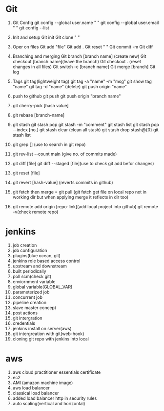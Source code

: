 # Git

1. Git Config
    git config --global user.name " "
    git config --global user.email "  "
    git config --list

2. Init and setup
    Git init
    Git clone " "

3. Oper on files
    Git add "file"
    Git add .
    Git reset " "
    Git commit -m
    Git diff

3. Branching and merging
    Git branch [branch name] (create new) 
    Git checkout [branch name](leave the branch)
    Git checkout . (reset changes in all files)
    Git switch -c [branch name]
    Git merge [branch]
    Git log

4.  Tags
    git tag(lightweight tag)
    git tag -a "name" -m "msg"
    git show tag "name"
    git tag -d "name" (delete)
    git push origin "name"

5. push to github 
    git push 
    git push origin "branch name"

6. git cherry-pick [hash value]

7. git rebase [branch-name]

8. git stash
   git stash pop
   git stash -m "comment"
   git stash list 
   git stash pop --index [no.]
   git stash clear (clean all stash)
   git stash drop stash@{0}
   git stash list  

9. git grep [] (use to search in git repo)  

10. git rev-list --count main
    (give no. of commits made)

11. git diff [file]
    git  diff --staged [file](use to check git add befor changes)

12. git reset [file]

13. git revert [hash-value] (reverts commits in github)

14. git fetch then merge = git pull
    (git fetch get file on local repo not in working dir but when applying merge it reflects in dir too)

15. git remote add origin [repo-link](add local project into github)
    git remote -v(check remote repo)
    



# jenkins

1. job creation
2. job configuration 
3. plugins(blue ocean, git)
4. jenkins role based access control
5. upstream and downstream
6. built periodically
7. poll scm(check git)
8. enviornment variable
9. global variable(GLOBAL_VAR) 
10. parameterized job
11. concurrent job
12. pipeline creation
13. slave master concept
14. post actions
15. git intergration
16. credentials
17. jenkins install on server(aws)
18. git intergreation with git(web-hook) 
19. cloning git repo with jenkins into local

# aws
1. aws cloud practitioner essentials certificate
2. ec2
3. AMI (amazon machine image)
4. aws load balancer
5. classical load balancer
6. added load balancer http in security rules
7. auto scaling(vertical and horizontal)
